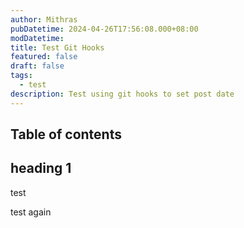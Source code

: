 ```yaml
---
author: Mithras
pubDatetime: 2024-04-26T17:56:08.000+08:00
modDatetime: 
title: Test Git Hooks
featured: false
draft: false
tags:
  - test
description: Test using git hooks to set post date
---
```


## Table of contents

## heading 1

test

test again
